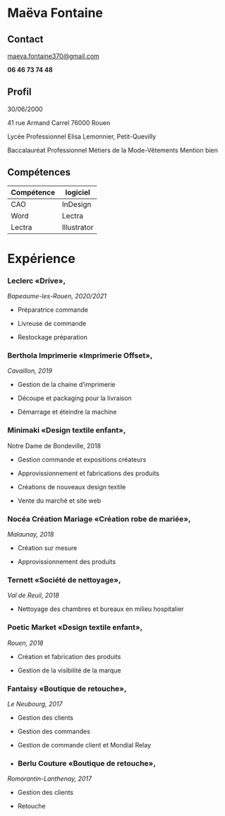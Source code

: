 # Maëva Fontaine

## Contact 
maeva.fontaine370@gmail.com

**06 46 73 74 48**

## **Profil**

30/06/2000

41 rue Armand Carrel
76000 Rouen 

Lycée Professionnel Elisa Lemonnier, 
Petit-Quevilly 

Baccalauréat Professionnel Métiers de la 
Mode-Vêtements
Mention bien


## Compétences 
| Compétence|logiciel |
|-------|--------|
| CAO  | InDesign|
| Word |Lectra|
| Lectra| Illustrator|
 


# Expérience

### **Leclerc** «Drive», 
_Bapeaume-les-Rouen, 2020/2021_

* Préparatrice commande

* Livreuse de commande

* Restockage préparation

### **Berthola Imprimerie** «Imprimerie Offset», 
_Cavaillon, 2019_ 

* Gestion de la chaine d’imprimerie 

* Découpe et packaging pour la 
livraison

* Démarrage et éteindre la machine

### **Minimaki** «Design textile enfant», 
Notre Dame de Bondeville, 2018

* Gestion commande et expositions créateurs 

* Approvissionnement et fabrications 
des produits

* Créations de nouveaux design textile

* Vente du marché et site web


### **Nocéa Création Mariage** «Création robe de mariée», 
_Malaunay, 2018_

* Création sur mesure 

* Approvissionnement des produits

### **Ternett** «Société de nettoyage», 
_Val de Reuil, 2018_ 

* Nettoyage des chambres et bureaux en 
milieu hospitalier


### **Poetic Market** «Design textile enfant»,
 _Rouen, 2018_ 

* Création et fabrication des produits

* Gestion de la visibilité de la marque 


### **Fantaisy** «Boutique de retouche», 
_Le Neubourg, 2017_

* Gestion des clients 

* Gestion des commandes

* Gestion de commande client 
et Mondial Relay
 
* ### **Berlu Couture** «Boutique de retouche», 
_Romorantin-Lanthenay, 2017_

* Gestion des clients 

* Retouche

